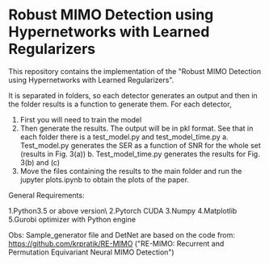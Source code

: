 # Robust MIMO Detection using Hypernetworks with Learned Regularizers

This repository contains the implementation of the "Robust MIMO Detection using Hypernetworks with Learned Regularizers".


It is separated in folders, so each detector generates an output and then in the folder results is a function to generate them. For each detector,

  1. First you will need to train the model
  2. Then generate the results. The output will be in pkl format. See that in each folder there is a test_model.py and test_model_time.py
      a. Test_model.py generates the SER as a function of SNR for the whole set (results in Fig. 3(a))
      b. Test_model_time.py generates the results for Fig. 3(b) and (c)
  4. Move the files containing the results to the main folder and run the jupyter plots.ipynb to obtain the plots of the paper.



General Requirements:

1.Python3.5 or above version\\
2.Pytorch CUDA
3.Numpy
4.Matplotlib
5.Gurobi optimizer with Python engine


Obs:
Sample_generator file and DetNet are based on the code from: https://github.com/krpratik/RE-MIMO ("RE-MIMO: Recurrent and Permutation Equivariant Neural MIMO Detection")
